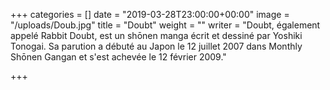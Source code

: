 +++
categories = []
date = "2019-03-28T23:00:00+00:00"
image = "/uploads/Doub.jpg"
title = "Doubt"
weight = ""
writer = "Doubt, également appelé Rabbit Doubt, est un shōnen manga écrit et dessiné par Yoshiki Tonogai. Sa parution a débuté au Japon le 12 juillet 2007 dans Monthly Shōnen Gangan et s'est achevée le 12 février 2009."

+++
